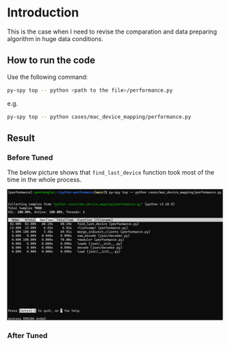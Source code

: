 # Introduction

This is the case when I need to revise the comparation and data preparing algorithm in huge data conditions.

## How to run the code

Use the following command:

```sh
py-spy top -- python <path to the file>/performance.py
```

e.g.

```sh
py-spy top -- python cases/mac_device_mapping/performance.py
```

## Result

### Before Tuned

The below picture shows that `find_last_device` function took most of the time in the whole process.

![Alt text](./results/before_tuned.png)

### After Tuned
